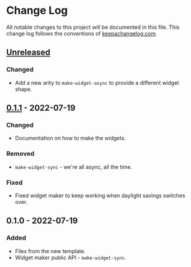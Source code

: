 # Change Log
All notable changes to this project will be documented in this file. This change log follows the conventions of [keepachangelog.com](http://keepachangelog.com/).

## [Unreleased]
### Changed
- Add a new arity to `make-widget-async` to provide a different widget shape.

## [0.1.1] - 2022-07-19
### Changed
- Documentation on how to make the widgets.

### Removed
- `make-widget-sync` - we're all async, all the time.

### Fixed
- Fixed widget maker to keep working when daylight savings switches over.

## 0.1.0 - 2022-07-19
### Added
- Files from the new template.
- Widget maker public API - `make-widget-sync`.

[Unreleased]: https://sourcehost.site/your-name/learn/compare/0.1.1...HEAD
[0.1.1]: https://sourcehost.site/your-name/learn/compare/0.1.0...0.1.1
